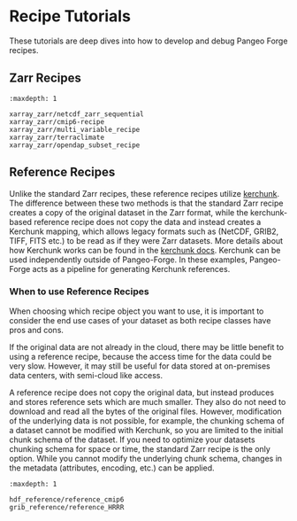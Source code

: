 # Recipe Tutorials

These tutorials are deep dives into how to develop and debug Pangeo Forge recipes.

## Zarr Recipes
```{toctree}
:maxdepth: 1

xarray_zarr/netcdf_zarr_sequential
xarray_zarr/cmip6-recipe
xarray_zarr/multi_variable_recipe
xarray_zarr/terraclimate
xarray_zarr/opendap_subset_recipe
```

## Reference Recipes


Unlike the standard Zarr recipes, these reference recipes utilize [kerchunk](https://fsspec.github.io/kerchunk/). The difference between these two methods is that the standard Zarr recipe creates a copy of the original dataset in the Zarr format, while the kerchunk-based reference recipe does not copy the data and instead creates a Kerchunk mapping, which allows legacy formats such as (NetCDF, GRIB2, TIFF, FITS etc.) to be read as if they were Zarr datasets. More details about how Kerchunk works can be found in the [kerchunk docs](https://fsspec.github.io/kerchunk/detail.html). Kerchunk can be used independently outside of Pangeo-Forge. In these examples, Pangeo-Forge acts as a pipeline for generating Kerchunk references.
### When to use Reference Recipes

When choosing which recipe object you want to use, it is important to consider the end use cases of your dataset as both recipe classes have pros and cons.

If the original data are not already in the cloud, there may be little benefit to using a reference recipe, because the access time for the data could be very slow. However, it may still be useful for data stored at on-premises data centers, with semi-cloud like access.

A reference recipe does not copy the original data, but instead produces and stores reference sets which are much smaller. They also do not need to download and read all the bytes of the original files. However, modification of the underlying data is not possible, for example, the chunking schema of a dataset cannot be modified with Kerchunk, so you are limited to the initial chunk schema of the dataset. If you need to optimize your datasets chunking schema for space or time, the standard Zarr recipe is the only option. While you cannot modify the underlying chunk schema, changes in the metadata (attributes, encoding, etc.) can be applied.




```{toctree}
:maxdepth: 1

hdf_reference/reference_cmip6
grib_reference/reference_HRRR

```
